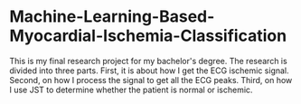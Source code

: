 # Machine-Learning-Based-Myocardial-Ischemia-Classification
 This is my final research project for my bachelor's degree. The research is divided into three parts. First, it is about how I get the ECG ischemic signal. Second, on how I process the signal to get all the ECG peaks. Third, on how I use JST to determine whether the patient is normal or ischemic.
